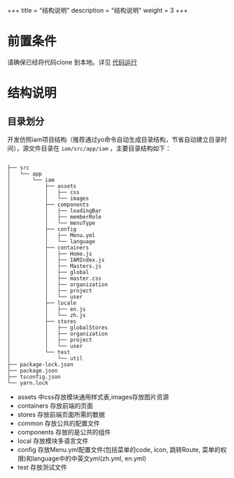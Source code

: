 +++
title = "结构说明"
description = "结构说明"
weight = 3
+++

# 前置条件

请确保已经将代码clone 到本地。详见 [代码运行](../run/)

# 结构说明

## 目录划分

开发仿照iam项目结构（推荐通过yo命令自动生成目录结构，节省自动建立目录时间），源文件目录在 `iam/src/app/iam` ，主要目录结构如下：

```

├── src
│   └── app
│       └── iam
│           ├── assets
│           │   ├── css
│           │   └── images
│           ├── components
│           │   ├── loadingBar
│           │   ├── memberRole
│           │   └── menuType
│           ├── config
│           │   ├── Menu.yml
│           │   └── language
│           ├── containers
│           │   ├── Home.js
│           │   ├── IAMIndex.js
│           │   ├── Masters.js
│           │   ├── global
│           │   ├── master.css
│           │   ├── organization
│           │   ├── project
│           │   └── user
│           ├── locale
│           │   ├── en.js
│           │   └── zh.js
│           ├── stores
│           │   ├── globalStores
│           │   ├── organization
│           │   ├── project
│           │   └── user
│           └── test
│               └── util
├── package-lock.json
├── package.json
├── tsconfig.json
└── yarn.lock

```

- assets 中css存放模块通用样式表,images存放图片资源
- containers 存放前端的页面
- stores 存放前端页面所需的数据
- common 存放公共的配置文件
- components 存放的是公共的组件
- local 存放模块多语言文件
- config 存放Menu.yml配置文件(包括菜单的code, icon, 跳转Route, 菜单的权限)和language中的中英文yml(zh.yml, en.yml)
- test 存放测试文件
